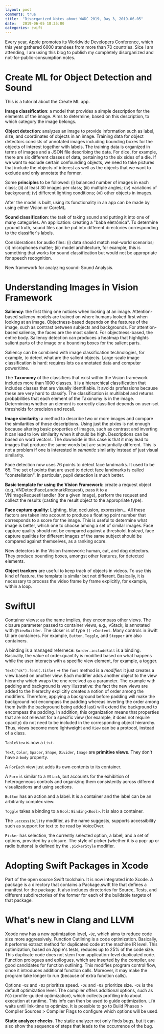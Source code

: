 ```yaml
---
layout: post
comments: true
title:  "Disorganized Notes about WWDC 2019, Day 3, 2019-06-05"
date:   2019-06-05 18:35:00
categories: swift
---
```


Every year, Apple promotes its Worldwide Developers Conference, which this year gathered 6000 atendees from more than 70 countries. Sice I am attending, I am using this blog to publish my completely disorganized and not-for-public-consumption notes. 

# Create ML for Object Detection and Sound 

This is a tutorial about the Create ML app.

**Image classification**: a model that provides a simple description for the elements of the image. Aims to determine, based on this description, to which category the image belongs. 

**Object detection**: analyzes an image to provide information such as label, size, and coordinates of objects in an image. Training data for object detectors consists of annotated images including bounding boxes for the objects of interest together with labels. The training data is organized in terms of images and a JSON file describing the data. For dice, for example, there are six different classes of data, pertaining to the six sides of a die. If we want to exclude certain confounding objects, we need to take pictures that include the objects of interest as well as the objects that we want to exclude and only annotate the former. 

Some **principles** to be followed: (i) balanced number of images in each class; (ii) at least 30 images per class; (iii) multiple angles; (iv) variations of background; (v) different lighting conditions; (vi) other objects in images. 

After the model is built, using its functionality in an app can be made by using either Vision or CoreML. 

**Sound classification**: the task of taking sound and putting it into one of many categories. An application: creating a "babá eletrônica". To determine ground truth, sound files can be put into different directories corresponding to the classifier's labels. 

Considerations for audio files: (i) data should match real-world scenarios; (ii) microphones matter; (iii) model architecture, for example, this is something that works for sound classification but would not be appropriate for speech recognition. 

New framework for analyzing sound: Sound Analysis. 


# Understanding Images in Vision Framework

**Saliency**: the first thing one notices when looking at an image. Attention-based saliency models are trained on where humans looked first when looking at an image. Objectness-based depends on the features of the image, such as contrast between subjects and backgrounds. For attention-based saliency, the faces are the most salient. For objectness-based, the entire body.  Saliency detection can produces a heatmap that highlights salient parts of the image or a bounding boxes for the salient parts. 

Saliency can be combined with image classification technologies, for example, to detect what are the salient objects. Large-scale image classification is hard: requires lots os annotated data and computer power/time. 

The **Taxonomy** of the classifiers that exist within the Vision framework includes more than 1000 classes. It is a hierarchical classification that includes classes that are visually identifiable. It avoids professions because these are very hard to classify. The classification is multilabel and returns probabilities that each element of the Taxonomy is in the image. Determining whether an element is correctly classified depends on user-set thresholds for precision and recall. 

**Image similarity**: a method to describe two or more images and compare the similarities of those descriptions. Using just the pixies is not enough because altering basic properties of images, such as contrast and inverting it can lead to low similarity when it should be high. Descriptions can be based on word vectors. The downside in this case is that it may lead to images that produce the same words but are substantially different. This is not a problem if one is interested in *semantic* similarity instead of just visual similarity. 

Face detection now uses 76 points to detect face landmarks. It used to be 65. The set of points that are used to detect face landmarks is called "constellation". In particular, pupil detection is much better. 

**Basic template for using the Vision Framework**: create a request object (e.g.,VNDetectFaceLandmarkRequest), pass it to a VNImageRequestHandler (for a given image), perform the request and collect the results (casting the result object to the appropriate type). 

**Face capture quality**: Lighting, blur, occlusion, expression... All these factors are taken into account to produce a floating point number that corresponds to a score for the image. This is useful to determine what image is better, which one to choose among a set of similar images. Face capture quality should not be compared against a threshold. Instead, face capture qualities for different images of the same subject should be compared against themselves, as a ranking score. 

New detectors in the Vision framework: human, cat, and dog detectors. They produce bounding boxes, amongst other features, for detected elements. 

**Object trackers** are useful to keep track of objects in videos. To use this kind of feature, the template is similar but not different. Basically, it is necessary to process the video frame by frame explicitly, for example, within a loop. 


# SwiftUI

Container views: as the name implies, they encompass other views. The closure parameter passed to container views, e.g., vStack, is annotated with ``@ViewBuilder``. The closer is of type ``()->Content``. Many controls in Swift UI are containers. For example, ``Button``, ``Toggle``, and ``Stepper`` are also containers. 

A binding is a managed refernece: ``$order.includeSalt`` is a binding. Basically, the value of order.quantify is modified based on what happens while the user interacts with a specific view element, for example, a togger. 

``Text("ok").font(.title)`` => the ``font`` method is a *modifier*: it just creates a view based on another view. Each modifier adds another object to the view hierarchy which wraps the one received as a parameter. The example with padding and background is very illustrative: the fact the new views are added to the hierarchy explicitly creates a notion of order among the modifiers. Therefore, applying a background before padding will make the background not encompass the padding whereas inverting the order among them (with the background being added last) will extend the background to encompass the padding. In addition, this organization means that properties that are not relevant for a specific view (for example, it does not require opacity) do not need to be included in the corresponding object hierarchy. Thus, views become more lightweight and ``View`` can be a protocol, instead of a class. 

``TableView`` is now a ``List``. 

``Text``, ``Color``, ``Spacer``, ``Shape``, ``Divider``, ``Image`` are **primitive views**. They don't have a ``body`` property.

A ``ForEach`` view just adds its own contents to its container.

A ``Form``  is similar to a ``VStack``, but accounts for the exhibition of heterogeneous controls and organizing them consistently across different visualizations and using sections.

``Button`` has an action and a label. It is a container and the label can be an arbitrarily complex view. 

``Toggle`` takes a binding to a ``Bool``: ``Binding<Bool>``. It is also a container. 

The ``.accessibility`` modifier, as the name suggests, supports accessibility such as support for text to be read by VoiceOver. 

``Picker`` has selection, the currently selected option, a label, and a set of options, provided by a closure. The style of picker (whether it is a pop-up or radio buttons) is defined by the ``.pickerStyle`` modifier. 


# Adopting Swift Packages in Xcode

Part of the open source Swift toolchain. It is now integrated into Xcode. A package is a directory that contains a Package.swift file that defines a manifest for the package. It also includes directories for Source, Tests, and different subdirectories of the former for each of the buildable targets of that package. 


# What's new in Clang and LLVM

Xcode now has a new optimization level, ``-Oz``, which aims to reduce code size more aggressively. Function Outlining is a code optimization. Basically, it performs extract method for duplicated code at the machine IR level. This optimization, based on Apple's tests, reduces up to 25% of the code size. This duplicate code does not stem from application-level duplicated code. Function prologues and epilogues, which are inserted by the compiler, are good candidates for function outlining. This modifies program control flow, since it introduces additional function calls. Moreover, it may make the program take longer to run (because of extra function calls). 

Options ``-O2`` and ``-O3`` prioritize speed. ``-Os`` and ``-Oz`` prioritize size. ``-Os`` is the default optimization level. The compiler offers additional options, such as ``PGO`` (profile-guided optimization), which collects profiling info about execution at runtime. This info can then be used to guide optimization. ``LTO`` waits until link-time to optimize. It is possible to go to Build Phases > Compiler Sources > Compiler Flags to configure which options will be used. 

**Static analyzer checks**. The static analyzer not only finds bugs, but it can also show the sequence of steps that leads to the occurrence of the bug. 
